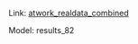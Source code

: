 Link: [atwork_realdata_combined](https://bib-cloud.bib.hochschule-bonn-rhein-sieg.de/apps/files/?dir=/Shared/b-it-bots-ds/atwork/images/object_detection/KITTI&fileid=4708168)

Model: results_82
